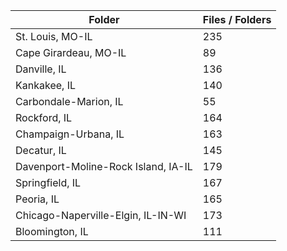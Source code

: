 | Folder                              |   Files / Folders |
|-------------------------------------|-------------------|
| St. Louis, MO-IL                    |               235 |
| Cape Girardeau, MO-IL               |                89 |
| Danville, IL                        |               136 |
| Kankakee, IL                        |               140 |
| Carbondale-Marion, IL               |                55 |
| Rockford, IL                        |               164 |
| Champaign-Urbana, IL                |               163 |
| Decatur, IL                         |               145 |
| Davenport-Moline-Rock Island, IA-IL |               179 |
| Springfield, IL                     |               167 |
| Peoria, IL                          |               165 |
| Chicago-Naperville-Elgin, IL-IN-WI  |               173 |
| Bloomington, IL                     |               111 |